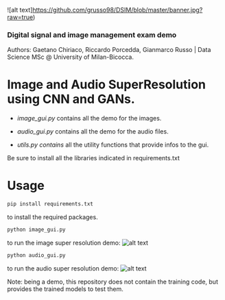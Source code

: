 ![alt text]https://github.com/grusso98/DSIM/blob/master/banner.jpg?raw=true)
### Digital signal and image management exam demo
Authors: Gaetano Chiriaco, Riccardo Porcedda, Gianmarco Russo | Data Science MSc @ University of Milan-Bicocca.

# Image and Audio SuperResolution using CNN and GANs.

- *image_gui.py* contains all the demo for the images.

- *audio_gui.py* contains all the demo for the audio files.

- *utils.py contains* all the utility functions that provide infos to the gui.

Be sure to install all the libraries indicated in requirements.txt

# Usage
```sh
pip install requirements.txt
```
to install the required packages.
```sh
python image_gui.py
```
to run the image super resolution demo:
![alt text](https://i.postimg.cc/SQPXQYy5/Schermata-2023-02-16-alle-10-10-19.png)

```sh
python audio_gui.py
```
to run the audio super resolution demo:
![alt text](https://i.postimg.cc/fR1nJZ3M/Schermata-2023-02-16-alle-10-10-52.png)

Note: being a demo, this repository does not contain the training code, but provides the trained models to test them.
